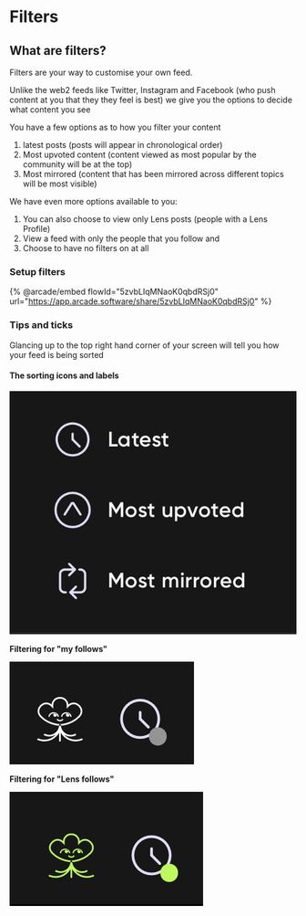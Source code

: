# Filters

## What are filters?

Filters are your way to customise your own feed.

Unlike the web2 feeds like Twitter, Instagram and Facebook (who push content at you that they they feel is best) we give you the options to decide what content you see&#x20;



You have a few options as to how you filter your content

1. latest posts (posts will appear in chronological order)&#x20;
2. Most upvoted content (content viewed as most popular by the community will be at the top)&#x20;
3. Most mirrored (content that has been mirrored across different topics will be most visible)&#x20;

We have even more options available to you:&#x20;

1. You can also choose to view only Lens posts (people with a Lens Profile)
2. View a feed with only the people that you follow and&#x20;
3. &#x20;Choose to have no filters on at all

### Setup filters

{% @arcade/embed flowId="5zvbLIqMNaoK0qbdRSj0" url="https://app.arcade.software/share/5zvbLIqMNaoK0qbdRSj0" %}

### Tips and ticks&#x20;

Glancing up to the top right hand corner of your screen will tell you how your feed is being sorted

#### The sorting icons and labels&#x20;

![](<../../../.gitbook/assets/image (8).png>)

**Filtering for "my follows"**&#x20;

![](<../../../.gitbook/assets/image (9).png>)

**Filtering for "Lens follows"**

![](<../../../.gitbook/assets/image (10).png>)
